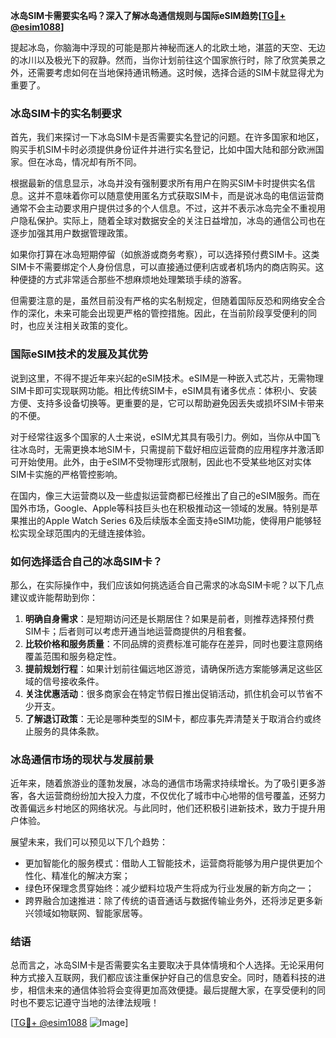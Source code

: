 **冰岛SIM卡需要实名吗？深入了解冰岛通信规则与国际eSIM趋势[[TG💪+ @esim1088](https://t.me/s/esim1088)]**

提起冰岛，你脑海中浮现的可能是那片神秘而迷人的北欧土地，湛蓝的天空、无边的冰川以及极光下的寂静。然而，当你计划前往这个国家旅行时，除了欣赏美景之外，还需要考虑如何在当地保持通讯畅通。这时候，选择合适的SIM卡就显得尤为重要了。

### 冰岛SIM卡的实名制要求

首先，我们来探讨一下冰岛SIM卡是否需要实名登记的问题。在许多国家和地区，购买手机SIM卡时必须提供身份证件并进行实名登记，比如中国大陆和部分欧洲国家。但在冰岛，情况却有所不同。

根据最新的信息显示，冰岛并没有强制要求所有用户在购买SIM卡时提供实名信息。这并不意味着你可以随意使用匿名方式获取SIM卡，而是说冰岛的电信运营商通常不会主动要求用户提供过多的个人信息。不过，这并不表示冰岛完全不重视用户隐私保护。实际上，随着全球对数据安全的关注日益增加，冰岛的通信公司也在逐步加强其用户数据管理政策。

如果你打算在冰岛短期停留（如旅游或商务考察），可以选择预付费SIM卡。这类SIM卡不需要绑定个人身份信息，可以直接通过便利店或者机场内的商店购买。这种便捷的方式非常适合那些不想麻烦地处理繁琐手续的游客。

但需要注意的是，虽然目前没有严格的实名制规定，但随着国际反恐和网络安全合作的深化，未来可能会出现更严格的管控措施。因此，在当前阶段享受便利的同时，也应关注相关政策的变化。

### 国际eSIM技术的发展及其优势

说到这里，不得不提近年来兴起的eSIM技术。eSIM是一种嵌入式芯片，无需物理SIM卡即可实现联网功能。相比传统SIM卡，eSIM具有诸多优点：体积小、安装方便、支持多设备切换等。更重要的是，它可以帮助避免因丢失或损坏SIM卡带来的不便。

对于经常往返多个国家的人士来说，eSIM尤其具有吸引力。例如，当你从中国飞往冰岛时，无需更换本地SIM卡，只需提前下载好相应运营商的应用程序并激活即可开始使用。此外，由于eSIM不受物理形式限制，因此也不受某些地区对实体SIM卡实施的严格管控影响。

在国内，像三大运营商以及一些虚拟运营商都已经推出了自己的eSIM服务。而在国外市场，Google、Apple等科技巨头也在积极推动这一领域的发展。特别是苹果推出的Apple Watch Series 6及后续版本全面支持eSIM功能，使得用户能够轻松实现全球范围内的无缝连接体验。

### 如何选择适合自己的冰岛SIM卡？

那么，在实际操作中，我们应该如何挑选适合自己需求的冰岛SIM卡呢？以下几点建议或许能帮助到你：

1. **明确自身需求**：是短期访问还是长期居住？如果是前者，则推荐选择预付费SIM卡；后者则可以考虑开通当地运营商提供的月租套餐。
2. **比较价格和服务质量**：不同品牌的资费标准可能存在差异，同时也要注意网络覆盖范围和服务稳定性。
3. **提前规划行程**：如果计划前往偏远地区游览，请确保所选方案能够满足这些区域的信号接收条件。
4. **关注优惠活动**：很多商家会在特定节假日推出促销活动，抓住机会可以节省不少开支。
5. **了解退订政策**：无论是哪种类型的SIM卡，都应事先弄清楚关于取消合约或终止服务的具体条款。

### 冰岛通信市场的现状与发展前景

近年来，随着旅游业的蓬勃发展，冰岛的通信市场需求持续增长。为了吸引更多游客，各大运营商纷纷加大投入力度，不仅优化了城市中心地带的信号覆盖，还努力改善偏远乡村地区的网络状况。与此同时，他们还积极引进新技术，致力于提升用户体验。

展望未来，我们可以预见以下几个趋势：
- 更加智能化的服务模式：借助人工智能技术，运营商将能够为用户提供更加个性化、精准化的解决方案；
- 绿色环保理念贯穿始终：减少塑料垃圾产生将成为行业发展的新方向之一；
- 跨界融合加速推进：除了传统的语音通话与数据传输业务外，还将涉足更多新兴领域如物联网、智能家居等。

### 结语

总而言之，冰岛SIM卡是否需要实名主要取决于具体情境和个人选择。无论采用何种方式接入互联网，我们都应该注重保护好自己的信息安全。同时，随着科技的进步，相信未来的通信体验将会变得更加高效便捷。最后提醒大家，在享受便利的同时也不要忘记遵守当地的法律法规哦！

[[TG💪+ @esim1088](https://t.me/s/esim1088) ![Image](https://i.postimg.cc/4NQfJmqS/Snipaste-2025-05-13-00-14-12.png)]